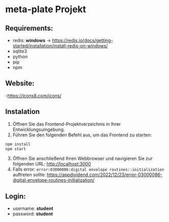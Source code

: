 # meta-plate Projekt



## Requirements:
 - redis: **windows** -> https://redis.io/docs/getting-started/installation/install-redis-on-windows/
 - sqlite3
 - python
 - pip
 - npm


## Website:
-https://icons8.com/icons/


## Instalation




1. Öffnen Sie das Frontend-Projektverzeichnis in Ihrer Entwicklungsumgebung.
2. Führen Sie den folgenden Befehl aus, um das Frontend zu starten:
```sh
npm install
npm start
```
3. Öffnen Sie anschließend Ihren Webbrowser und navigieren Sie zur folgenden URL: [http://localhost:3000](http://localhost:3000)
4. Falls error: `error:03000086:digital envelope routines::initialization` auftreten sollte: https://appdividend.com/2022/12/23/error-03000086-digital-envelope-routines-initialization/


## Login:
 - username: **student**
 - password: **student**

